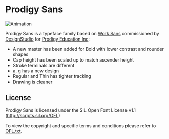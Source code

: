 # Prodigy Sans

![Animation](documentation/preview.png)

Prodigy Sans is a typeface family based on [Work Sans](https://github.com/weiweihuanghuang/Work-Sans) commissioned by [DesignStudio](https://design.studio/) for [Prodigy Education Inc](https://www.prodigygame.com/):

- A new master has been added for Bold with lower contrast and rounder shapes
- Cap height has been scaled up to match ascender height
- Stroke terminals are different
- a, g has a new design
- Regular and Thin has tighter tracking
- Drawing is cleaner

## License
Prodigy Sans is licensed under the SIL Open Font License v1.1 (<http://scripts.sil.org/OFL>)

To view the copyright and specific terms and conditions please refer to [OFL.txt](OFL.txt).